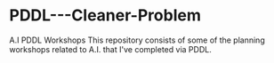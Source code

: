 # PDDL---Cleaner-Problem
A.I PDDL Workshops
This repository consists of some of the planning workshops related to A.I. that I've completed via PDDL.
